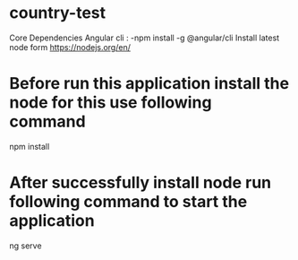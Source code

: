# country-test
Core Dependencies
Angular cli : -npm install -g @angular/cli
Install latest node form https://nodejs.org/en/

# Before run this application install the node for this use following command
npm install
# After successfully install node run following command to start the application
ng serve
